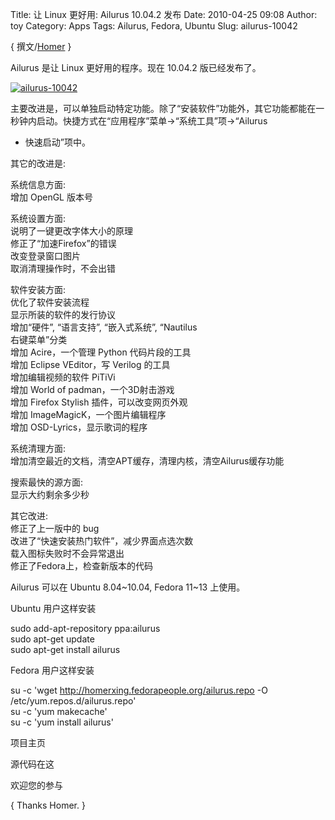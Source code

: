 Title: 让 Linux 更好用: Ailurus 10.04.2 发布
Date: 2010-04-25 09:08
Author: toy
Category: Apps
Tags: Ailurus, Fedora, Ubuntu
Slug: ailurus-10042

{ 撰文/[Homer](http://ailurus.cn) }

Ailurus 是让 Linux 更好用的程序。现在 10.04.2 版已经发布了。

[![ailurus-10042](http://i.linuxtoy.org/images/2010/04/thumb-ailurus-10042.png)](http://i.linuxtoy.org/images/2010/04/ailurus-10042.png)

主要改进是，可以单独启动特定功能。除了“安装软件”功能外，其它功能都能在一秒钟内启动。快捷方式在“应用程序”菜单->“系统工具”项->“Ailurus  
- 快速启动”项中。

其它的改进是:

系统信息方面:  
增加 OpenGL 版本号

系统设置方面:  
说明了一键更改字体大小的原理  
修正了“加速Firefox”的错误  
改变登录窗口图片  
取消清理操作时，不会出错

软件安装方面:  
优化了软件安装流程  
显示所装的软件的发行协议  
增加“硬件”, “语言支持”, “嵌入式系统”, “Nautilus  
右键菜单”分类  
增加 Acire，一个管理 Python 代码片段的工具  
增加 Eclipse VEditor，写 Verilog 的工具  
增加编辑视频的软件 PiTiVi  
增加 World of padman，一个3D射击游戏  
增加 Firefox Stylish 插件，可以改变网页外观  
增加 ImageMagicK，一个图片编辑程序  
增加 OSD-Lyrics，显示歌词的程序

系统清理方面:  
增加清空最近的文档，清空APT缓存，清理内核，清空Ailurus缓存功能

搜索最快的源方面:  
显示大约剩余多少秒

其它改进:  
修正了上一版中的 bug  
改进了“快速安装热门软件”，减少界面点选次数  
载入图标失败时不会异常退出  
修正了Fedora上，检查新版本的代码

Ailurus 可以在 Ubuntu 8.04~10.04, Fedora 11~13 上使用。

Ubuntu 用户这样安装

sudo add-apt-repository ppa:ailurus  
sudo apt-get update  
sudo apt-get install ailurus

Fedora 用户这样安装

su -c 'wget http://homerxing.fedorapeople.org/ailurus.repo -O
/etc/yum.repos.d/ailurus.repo'  
su -c 'yum makecache'  
su -c 'yum install ailurus'

项目主页

源代码在这

欢迎您的参与

{ Thanks Homer. }
